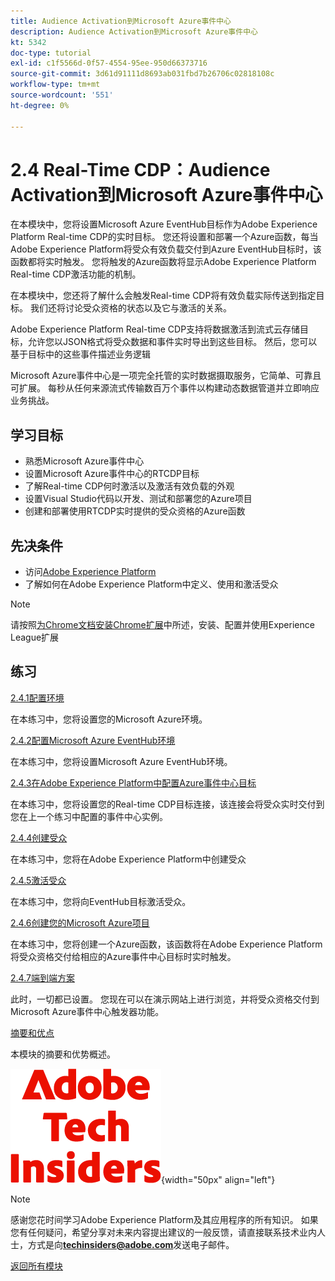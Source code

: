 ```yaml
---
title: Audience Activation到Microsoft Azure事件中心
description: Audience Activation到Microsoft Azure事件中心
kt: 5342
doc-type: tutorial
exl-id: c1f5566d-0f57-4554-95ee-950d66373716
source-git-commit: 3d61d91111d8693ab031fbd7b26706c02818108c
workflow-type: tm+mt
source-wordcount: '551'
ht-degree: 0%

---
```


# 2.4 Real-Time CDP：Audience Activation到Microsoft Azure事件中心

在本模块中，您将设置Microsoft Azure EventHub目标作为Adobe Experience Platform Real-time CDP的实时目标。 您还将设置和部署一个Azure函数，每当Adobe Experience Platform将受众有效负载交付到Azure EventHub目标时，该函数都将实时触发。 您将触发的Azure函数将显示Adobe Experience Platform Real-time CDP激活功能的机制。

在本模块中，您还将了解什么会触发Real-time CDP将有效负载实际传送到指定目标。 我们还将讨论受众资格的状态以及它与激活的关系。

Adobe Experience Platform Real-time CDP支持将数据激活到流式云存储目标，允许您以JSON格式将受众数据和事件实时导出到这些目标。 然后，您可以基于目标中的这些事件描述业务逻辑

Microsoft Azure事件中心是一项完全托管的实时数据摄取服务，它简单、可靠且可扩展。 每秒从任何来源流式传输数百万个事件以构建动态数据管道并立即响应业务挑战。

## 学习目标

- 熟悉Microsoft Azure事件中心
- 设置Microsoft Azure事件中心的RTCDP目标
- 了解Real-time CDP何时激活以及激活有效负载的外观
- 设置Visual Studio代码以开发、测试和部署您的Azure项目
- 创建和部署使用RTCDP实时提供的受众资格的Azure函数

## 先决条件

- 访问[Adobe Experience Platform](https://experience.adobe.com/platform)
- 了解如何在Adobe Experience Platform中定义、使用和激活受众

>[!NOTE]
>
>请按照[为Chrome文档安装Chrome扩展](../../../getting-started/gettingstarted/ex1.md)中所述，安装、配置并使用Experience League扩展

## 练习

[2.4.1配置环境](./ex1.md)

在本练习中，您将设置您的Microsoft Azure环境。

[2.4.2配置Microsoft Azure EventHub环境](./ex2.md)

在本练习中，您将设置Microsoft Azure EventHub环境。

[2.4.3在Adobe Experience Platform中配置Azure事件中心目标](./ex3.md)

在本练习中，您将设置您的Real-time CDP目标连接，该连接会将受众实时交付到您在上一个练习中配置的事件中心实例。

[2.4.4创建受众](./ex4.md)

在本练习中，您将在Adobe Experience Platform中创建受众

[2.4.5激活受众](./ex5.md)

在本练习中，您将向EventHub目标激活受众。

[2.4.6创建您的Microsoft Azure项目](./ex6.md)

在本练习中，您将创建一个Azure函数，该函数将在Adobe Experience Platform将受众资格交付给相应的Azure事件中心目标时实时触发。

[2.4.7端到端方案](./ex7.md)

此时，一切都已设置。 您现在可以在演示网站上进行浏览，并将受众资格交付到Microsoft Azure事件中心触发器功能。

[摘要和优点](./summary.md)

本模块的摘要和优势概述。

![技术内部人士](./../../../../assets/images/techinsiders.png){width="50px" align="left"}

>[!NOTE]
>
>感谢您花时间学习Adobe Experience Platform及其应用程序的所有知识。 如果您有任何疑问，希望分享对未来内容提出建议的一般反馈，请直接联系技术业内人士，方式是向&#x200B;**techinsiders@adobe.com**&#x200B;发送电子邮件。

[返回所有模块](./../../../../overview.md)
